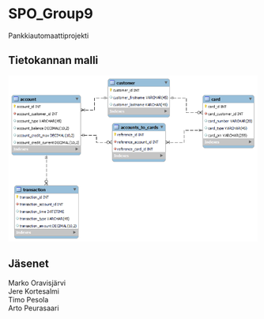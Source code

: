 # SPO_Group9

Pankkiautomaattiprojekti

## Tietokannan malli

<img src="./bankdatabase_kuva2_ryhma9.png"></img>


## Jäsenet
Marko Oravisjärvi<br>
Jere Kortesalmi<br>
Timo Pesola<br>
Arto Peurasaari<br>